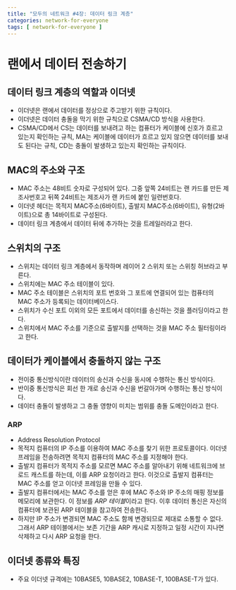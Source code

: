 ```yaml
---
title: "모두의 네트워크 #4장: 데이터 링크 계층"
categories: network-for-everyone
tags: [ network-for-everyone ]
---
```


# 랜에서 데이터 전송하기

## 데이터 링크 계층의 역할과 이더넷

- 이더넷은 랜에서 데이터를 정상으로 주고받기 위한 규칙이다.
- 이더넷은 데이터 충돌을 막기 위한 규칙으로 CSMA/CD 방식을 사용한다.
- CSMA/CD에서 CS는 데이터를 보내려고 하는 컴퓨터가 케이블에 신호가 흐르고 있는지 확인하는 규칙, MA는 케이블에 데이터가 흐르고 있지 않으면 데이터를 보내도 된다는 규칙, CD는 충돌이 발생하고 있는지 확인하는 규칙이다.



## MAC의 주소와 구조

- MAC 주소는 48비트 숫자로 구성되어 있다. 그중 앞쪽 24비트는 랜 카드를 만든 제조사번호고 뒤쪽 24비트는 제조사가 랜 카드에 붙인 일련번호다.
- 이더넷 헤더는 목적지 MAC주소(6바이트), 출발지 MAC주소(6바이트), 유형(2바이트)으로 총 14바이트로 구성된다.
- 데이터 링크 계층에서 데이터 뒤에 추가하는 것을 트레일러라고 한다.



## 스위치의 구조

- 스위치는 데이터 링크 계층에서 동작하며 레이어 2 스위치 또는 스위칭 허브라고 부른다.
- 스위치에는 MAC 주소 테이블이 있다.
- MAC 주소 테이블은 스위치의 포트 번호와 그 포트에 연결되어 있는 컴퓨터의 MAC 주소가 등록되는 데이터베이스다.
- 스위치가 수신 포트 이외의 모든 포트에서 데이터를 송신하는 것을 플러딩이라고 한다.
- 스위치에서 MAC 주소를 기준으로 출발지를 선택하는 것을 MAC 주소 필터링이라고 한다. 



## 데이터가 케이블에서 충돌하지 않는 구조

- 전이중 통신방식이란 데이터의 송신과 수신을 동시에 수행하는 통신 방식이다.
- 반이중 통신방식은 회선 한 개로 송신과 수신을 번갈아가며 수행하는 통신 방식이다.
- 데이터 충돌이 발생하고 그 충돌 영향이 미치는 범위를 충돌 도메인이라고 한다. 

### ARP

- Address Resolution Protocol
- 목적지 컴퓨터의 IP 주소를 이용하여 MAC 주소를 찾기 위한 프로토콜이다. 이더넷 프레임을 전송하려면 목적지 컴퓨터의 MAC 주소를 지정해야 한다. 
- 출발지 컴퓨터가 목적지 주소를 모르면 MAC 주소를 알아내기 위해 네트워크에 브로드 캐스트를 하는데, 이를 ARP 요청이라고 한다. 이것으로 출발지 컴퓨터는 MAC 주소를 얻고 이더넷 프레임을 만들 수 있다.
- 출발지 컴퓨터에서는 MAC 주소를 얻은 후에 MAC 주소와 IP 주소의 매핑 정보를 메모리에 보관한다. 이 정보를 *ARP 테이블*이라고 한다. 이후 데이터 통신은 자신의 컴퓨터에 보관된 ARP 테이블을 참고하여 전송한다.
- 하지만 IP 주소가 변경되면 MAC 주소도 함께 변경되므로 제대로 소통할 수 없다. 그래서 ARP 테이블에서는 보존 기간을 ARP 캐시로 지정하고 일정 시간이 지나면 삭제하고 다시 ARP 요청을 한다.



## 이더넷 종류와 특징

- 주요 이더넷 규격에는 10BASE5, 10BASE2, 10BASE-T, 100BASE-T가 있다.